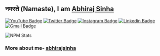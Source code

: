 ## नमस्ते (Namaste), I am [Abhiraj Sinha]([https://maddhruv.dev/](https://abhirajsinha.github.io/Portfolio/))

[![YouTube Badge](https://img.shields.io/badge/-@Abhiraj%20Sinha-c4302b?style=flat-square&labelColor=c4302b&logo=youtube&logoColor=white&link=https://www.youtube.com/channel/UCJUm1POPvO0BGoA2LBq-Rfg)](https://www.youtube.com/channel/UCJUm1POPvO0BGoA2LBq-Rfg) 
[![Twitter Badge](https://img.shields.io/badge/-@abhirajsinha11-1ca0f1?style=flat-square&labelColor=1ca0f1&logo=twitter&logoColor=white&link=https://twitter.com/AbhirajSinha11)](https://twitter.com/AbhirajSinha11) [![Instagram Badge](https://img.shields.io/badge/-@iabhirajsinha-F44747?style=flat-square&labelColor=F44747&logo=instagram&logoColor=white&link=https://www.instagram.com/iabhirajsinha/)](https://www.instagram.com/iabhirajsinha/) [![Linkedin Badge](https://img.shields.io/badge/-iabhirajsinha-blue?style=flat-square&logo=Linkedin&logoColor=white&link=https://www.linkedin.com/in/iabhirajsinha/)](https://www.linkedin.com/in/iabhirajsinha/)
[![Gmail Badge](https://img.shields.io/badge/-abhirajsinha-c14438?style=flat-square&logo=Gmail&logoColor=white&link=mailto:abhirajsinha25@gmail.com)](mailto:abhirajsinha25@gmail.com)

<!-- This is taken from https://github.com/maddhruv/npm-statistics -->

![NPM Stats](https://img.shields.io/endpoint?url=https%3A%2F%2Fraw.githubusercontent.com%2Fmaddhruv%2Fnpm-statistics%2Fmaster%2Fstats.json)

### More about me- [abhirajsinha](https://abhirajsinha.github.io/Portfolio/)
